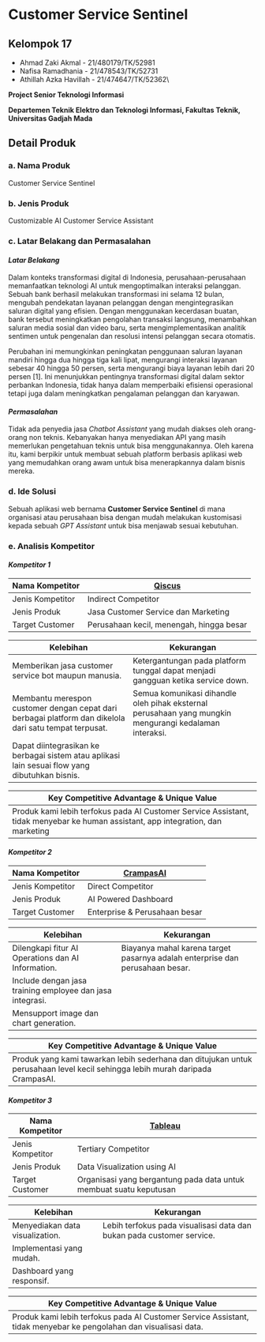 # Customer Service Sentinel

## Kelompok 17
- Ahmad Zaki Akmal - 21/480179/TK/52981
- Nafisa Ramadhania - 21/478543/TK/52731
- Athillah Azka Havillah - 21/474647/TK/52362\

**Project Senior Teknologi Informasi**

**Departemen Teknik Elektro dan Teknologi Informasi, Fakultas Teknik, Universitas Gadjah Mada**

## Detail Produk
### a. Nama Produk
Customer Service Sentinel

### b. Jenis Produk
Customizable AI Customer Service Assistant

### c. Latar Belakang dan Permasalahan
#### _Latar Belakang_
Dalam konteks transformasi digital di Indonesia, perusahaan-perusahaan memanfaatkan teknologi AI untuk mengoptimalkan interaksi pelanggan. Sebuah bank berhasil melakukan transformasi ini selama 12 bulan, mengubah pendekatan layanan pelanggan dengan mengintegrasikan saluran digital yang efisien. Dengan menggunakan kecerdasan buatan, bank tersebut meningkatkan pengolahan transaksi langsung, menambahkan saluran media sosial dan video baru, serta mengimplementasikan analitik sentimen untuk pengenalan dan resolusi intensi pelanggan secara otomatis.

Perubahan ini memungkinkan peningkatan penggunaan saluran layanan mandiri hingga dua hingga tiga kali lipat, mengurangi interaksi layanan sebesar 40 hingga 50 persen, serta mengurangi biaya layanan lebih dari 20 persen [1]. Ini menunjukkan pentingnya transformasi digital dalam sektor perbankan Indonesia, tidak hanya dalam memperbaiki efisiensi operasional tetapi juga dalam meningkatkan pengalaman pelanggan dan karyawan.

#### _Permasalahan_
Tidak ada penyedia jasa *Chatbot Assistant* yang mudah diakses oleh orang-orang non teknis. Kebanyakan hanya menyediakan API yang masih memerlukan pengetahuan teknis untuk bisa menggunakannya. Oleh karena itu, kami berpikir untuk membuat sebuah platform berbasis aplikasi web yang memudahkan orang awam untuk bisa menerapkannya dalam bisnis mereka.

### d. Ide Solusi
Sebuah aplikasi web bernama **Customer Service Sentinel** di mana organisasi atau perusahaan bisa dengan mudah melakukan kustomisasi kepada sebuah *GPT Assistant* untuk bisa menjawab sesuai kebutuhan.

### e. Analisis Kompetitor
#### _Kompetitor 1_
| Nama Kompetitor | [Qiscus](https://www.qiscus.com/id) |
|-|-|
| Jenis Kompetitor | Indirect Competitor |
| Jenis Produk | Jasa Customer Service dan Marketing |
| Target Customer | Perusahaan kecil, menengah, hingga besar |

|Kelebihan|Kekurangan|
|---------|----------|
| Memberikan jasa customer service bot maupun manusia. | Ketergantungan pada platform tunggal dapat menjadi gangguan ketika service down.|
| Membantu merespon customer dengan cepat dari berbagai platform dan dikelola dari satu tempat terpusat. | Semua komunikasi dihandle oleh pihak eksternal perusahaan yang mungkin mengurangi kedalaman interaksi. |
| Dapat diintegrasikan ke berbagai sistem atau aplikasi lain sesuai flow yang dibutuhkan bisnis. | |

| Key Competitive Advantage & Unique Value |
|-|
| Produk kami lebih terfokus pada AI Customer Service Assistant, tidak menyebar ke human assistant, app integration, dan marketing |

#### _Kompetitor 2_
| Nama Kompetitor | [CrampasAI](https://www.padiumkm.id/product/ai-powered-dashboard/65800fc23cff436a8d5bc662) |
|-|-|
| Jenis Kompetitor | Direct Competitor |
| Jenis Produk | AI Powered Dashboard |
| Target Customer | Enterprise & Perusahaan besar |

|Kelebihan|Kekurangan|
|---------|----------|
| Dilengkapi fitur AI Operations dan AI Information. | Biayanya mahal karena target pasarnya adalah enterprise dan perusahaan besar. |
| Include dengan jasa training employee dan jasa integrasi. |  |
| Mensupport image dan chart generation. | |

| Key Competitive Advantage & Unique Value |
|-|
| Produk yang kami tawarkan lebih sederhana dan ditujukan untuk perusahaan level kecil sehingga lebih murah daripada CrampasAI. |

#### _Kompetitor 3_
| Nama Kompetitor | [Tableau](https://www.tableau.com) |
|-|-|
| Jenis Kompetitor | Tertiary Competitor |
| Jenis Produk | Data Visualization using AI |
| Target Customer | Organisasi yang bergantung pada data untuk membuat suatu keputusan |

|Kelebihan|Kekurangan|
|---------|----------|
| Menyediakan data visualization. |  Lebih terfokus pada visualisasi data dan bukan pada customer service.|
| Implementasi yang mudah. | |
| Dashboard yang responsif. | |

| Key Competitive Advantage & Unique Value |
|-|
| Produk kami lebih terfokus pada AI Customer Service Assistant, tidak menyebar ke pengolahan dan visualisasi data. |
